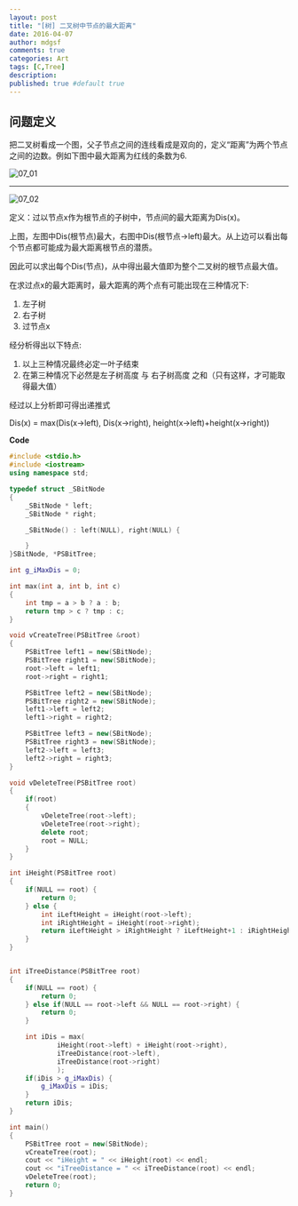 ```yaml
---
layout: post
title: "[树] 二叉树中节点的最大距离"
date: 2016-04-07
author: mdgsf
comments: true
categories: Art
tags: [C,Tree]
description:
published: true #default true
---
```


## 问题定义

把二叉树看成一个图，父子节点之间的连线看成是双向的，定义“距离”为两个节点之间的边数。例如下图中最大距离为红线的条数为6.

<img src="{{ site.url }}/images/201604/07_01.png" alt="07_01" />

<hr />

<img src="{{ site.url }}/images/201604/07_02.png" alt="07_02" />

定义：过以节点x作为根节点的子树中，节点间的最大距离为Dis(x)。

上图，左图中Dis(根节点)最大，右图中Dis(根节点->left)最大。从上边可以看出每个节点都可能成为最大距离根节点的潜质。

因此可以求出每个Dis(节点)，从中得出最大值即为整个二叉树的根节点最大值。

在求过点x的最大距离时，最大距离的两个点有可能出现在三种情况下:

1. 左子树
2. 右子树
3. 过节点x

经分析得出以下特点:

1. 以上三种情况最终必定一叶子结束
2. 在第三种情况下必然是左子树高度 与 右子树高度 之和（只有这样，才可能取得最大值）

经过以上分析即可得出递推式

Dis(x) = max(Dis(x->left), Dis(x->right), height(x->left)+height(x->right))


**Code**

```cpp
#include <stdio.h>
#include <iostream>
using namespace std;

typedef struct _SBitNode
{
    _SBitNode * left;
    _SBitNode * right;

    _SBitNode() : left(NULL), right(NULL) {

    }
}SBitNode, *PSBitTree;

int g_iMaxDis = 0;

int max(int a, int b, int c)
{
    int tmp = a > b ? a : b;
    return tmp > c ? tmp : c;
}

void vCreateTree(PSBitTree &root)
{
    PSBitTree left1 = new(SBitNode);
    PSBitTree right1 = new(SBitNode);
    root->left = left1;
    root->right = right1;

    PSBitTree left2 = new(SBitNode);
    PSBitTree right2 = new(SBitNode);
    left1->left = left2;
    left1->right = right2;

    PSBitTree left3 = new(SBitNode);
    PSBitTree right3 = new(SBitNode);
    left2->left = left3;
    left2->right = right3;
}

void vDeleteTree(PSBitTree root)
{
    if(root)
    {
        vDeleteTree(root->left);
        vDeleteTree(root->right);
        delete root;
        root = NULL;
    }
}

int iHeight(PSBitTree root)
{
    if(NULL == root) {
        return 0;
    } else {
        int iLeftHeight = iHeight(root->left);
        int iRightHeight = iHeight(root->right);
        return iLeftHeight > iRightHeight ? iLeftHeight+1 : iRightHeight+1;
    }
}


int iTreeDistance(PSBitTree root)
{
    if(NULL == root) {
        return 0;
    } else if(NULL == root->left && NULL == root->right) {
        return 0;
    }

    int iDis = max(
            iHeight(root->left) + iHeight(root->right),
            iTreeDistance(root->left),
            iTreeDistance(root->right)
            );
    if(iDis > g_iMaxDis) {
        g_iMaxDis = iDis;
    }
    return iDis;
}

int main()
{
    PSBitTree root = new(SBitNode);
    vCreateTree(root);
    cout << "iHeight = " << iHeight(root) << endl;
    cout << "iTreeDistance = " << iTreeDistance(root) << endl;
    vDeleteTree(root);
    return 0;
}
```

